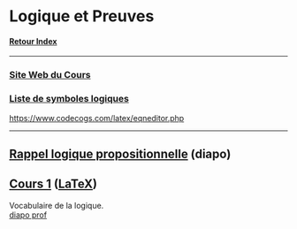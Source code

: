 # Logique et Preuves

#### [Retour Index](../index.md)

---

### [Site Web du Cours](https://www.labri.fr/perso/duchon/Enseignements/L-et-P/)  

### [Liste de symboles logiques](https://fr.wikipedia.org/wiki/Liste_de_symboles_logiques)

https://www.codecogs.com/latex/eqneditor.php

---

## [Rappel logique propositionnelle](./rappel_logique_propositionnelle.pdf) (diapo)

## [Cours 1](./cours_1.md) ([LaTeX](./cours_1_latex.md))
Vocabulaire de la logique.  
[diapo prof](./cours_1.pdf)
